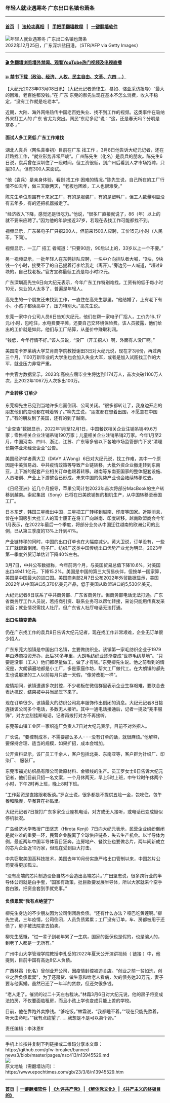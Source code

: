 ### 年轻人就业遇寒冬 广东出口名镇也萧条
------------------------

#### [首页](https://github.com/gfw-breaker/banned-news3/blob/master/README.md) &nbsp;&nbsp;|&nbsp;&nbsp; [法轮功真相](https://github.com/begood0513/basic/blob/master/README.md)  &nbsp;&nbsp;|&nbsp;&nbsp; [手把手翻墙教程](https://github.com/gfw-breaker/guides/wiki)  &nbsp;&nbsp;|&nbsp;&nbsp; [一键翻墙软件](https://github.com/gfw-breaker/nogfw/blob/master/README.md)  



<div><img alt="年轻人就业遇寒冬 广东出口名镇也萧条" class="attachment-djy_600_400 size-djy_600_400 wp-post-image" src="https://i.epochtimes.com/assets/uploads/2023/03/id13945599-GettyImages-1245833337-600x400.jpg"/>
<div class="caption">
 2022年12月25日，广东深圳盐田港。（STR/AFP via Getty Images）
</div></div><hr/>

#### [ 🎬  免翻墙浏览墙外禁闻、观看YouTube热门视频及电视直播](https://github.com/gfw-breaker/HelloWorld)

#### [ 💥  禁书下载（政治、经济、人权、民主自由、文革、六四 ...）](https://github.com/gfw-breaker/books/blob/master/README.md)

<div><p>
 【大纪元2023年03月08日讯】（大纪元记者萧律生、易如、骆亚采访报导）“最大的困难，老百姓都没钱。”在
 <ok href="https://www.epochtimes.com/gb/tag/%E5%B9%BF%E4%B8%9C.html">
  广东
 </ok>
 东莞的郝先生现在基本不怎么消费，收入不稳定，“没有工作就是吃老本”。
</p>
<p>
 近期，大陆、海外网络热传中国老百姓失业、找不到工作的视频。这类事件在吸纳外来打工人的
 <ok href="https://www.epochtimes.com/gb/tag/%E5%B9%BF%E4%B8%9C.html">
  广东
 </ok>
 省尤为突出。网民“东尼多尼”说：“这，还是春天吗？分明是
 <ok href="https://www.epochtimes.com/gb/tag/%E5%AF%92%E5%86%AC.html">
  寒冬
 </ok>
 。”
</p>
<h4>
 面试人多工资低 广东工作难找
</h4>
<p>
 湖北人袁兵（网名袁奉初）目前在广东
 <ok href="https://www.epochtimes.com/gb/tag/%E6%89%BE%E5%B7%A5%E4%BD%9C.html">
  找工作
 </ok>
 。3月8日他告诉大纪元记者，还在赶路找工作，“就业形势非常严峻”。广州陈先生（化名）是袁兵的朋友。陈先生6日说，袁兵曾在深圳住了一段时间，但工资很低，到广州后看到人才市场招聘，只招30人，但有300人来面试。
</p>
<p>
 “他（袁兵）是亲身体验，看到
 <ok href="https://www.epochtimes.com/gb/tag/%E6%89%BE%E5%B7%A5%E4%BD%9C.html">
  找工作
 </ok>
 困难的情况。”陈先生说，自己所在的工厂行情不如去年，做三天歇两天，“老板也困难，工人也很难受。”
</p>
<p>
 陈先生单位周围有十来家工厂，有的是服装厂，有的是塑料厂，但工人数量明显没有去年多，有的还把机器搬走了。
</p>
<p>
 “经济收入下降，感觉还是很吃力。”他说，“很多厂直接就说了，86（年）以上的就不要来应聘了。”因为他的年龄接近37岁，若现在去找工作可能都找不到。
</p>
<p>
 视频显示，广东某电子厂只招200人，但前来1500人应聘，工价15元/小时（人民币，下同）。
</p>
<p style="text-align: center;">
</p>
<p>
 视频显示，一工厂
 <ok href="https://www.epochtimes.com/gb/tag/%E6%8B%9B%E5%B7%A5.html">
  招工
 </ok>
 者喊道：“只要90后，90后以上的，33岁以上一个不要。”
</p>
<p style="text-align: center;">
</p>
<p>
 另一视频显示，一批年轻人在东莞排队应聘，一名中介向排队者大喊，“9块，9块钱一个小时，接受不了的自己提着行李给我走（离开）。”旁边另一人喊道，“超过9块的，自己找老板。”官方宣称最低工资是每小时22元。
</p>
<p style="text-align: center;">
</p>
<p>
 广东深圳高先生6日向大纪元表示，今年广东工作特别难找，工资有的低于每小时10元，失业的人太多了，普遍是年轻人。
</p>
<p>
 高先生的一个朋友还未找到工作，一直住在高先生那里。“他结婚了，上有老下有小，小孩子都读高中了，压力特别大。”高先生说。
</p>
<p>
 东莞一家中介公司人员6日告知大纪元，他们在帮一家电子厂招人，工价为16､17元/小时，包吃住，水电费要平摊，还要自己交环境保险费。该人员披露，他们给出的工价就是如此，他们与工厂结算，从差价中赚取利润。
</p>
<p>
 “钱低，今年行情不好。”该人员说，“没厂（开工招人）啊，外面有人没厂啊。”
</p>
<p>
 美国南卡罗莱纳大学艾肯商学院教授谢田3日对大纪元说，现在才3月份，再过两三个月，1100万新毕业的大学生也会加入失业大军，或者是加入试图找工作的大军，就业压力非常严重。
</p>
<p>
 中共官方数据显示，2023年高校应届毕业生将达到1174万人，首次突破1100万人次，比2022年1067万人次多出100万。
</p>
<p style="text-align: center;">
</p>
<h4>
 <ok href="https://www.epochtimes.com/gb/tag/%E4%BA%A7%E4%B8%9A%E8%BD%AC%E7%A7%BB.html">
  产业转移
 </ok>
 订单少
</h4>
<p>
 东莞柳先生已见到当地许多店面倒闭、公司关闭。“很多都转让了，我身边开店的朋友他们的店也都在喊着转了。”柳先生说，“朋友都在想着出国，不愿意在中国了。”有的朋友到了美国，还有的到了越南。
</p>
<p>
 “企查查”数据显示，2022年1月至12月1日，中国餐饮相关企业注销吊销49.6万家；零售相关企业注销吊销190万家；儿童相关企业注销吊销2万家。今年1月至2月，中国河南、四川、浙江、江苏、广东等多省以下各地市场监管部门下发“清理长期停业未经营企业”公告。
</p>
<p>
 美国经济学者黄大卫（DAVY J.Wong）6日对大纪元说，找工作难，其中一个原因是中美贸易战、中共疫情政策等导致产业链转移，大批外资企业撤走转到东南亚，上下游的配套产业相关订单也跟着转移。越南等东南亚国家的整体配套设施、人员培训、产业上下游整合已形成，未来中国的优势产业也会陆续转移过去。
</p>
<p>
 《日经亚洲》近几个月报导，苹果公司计划2023年首次将部分MacBook的生产转移到越南。索尼集团（Sony）已将在日美欧销售的相机生产，从中国转移至泰国工厂。
</p>
<p>
 日本东芝，韩国三星撤出中国，三星把工厂转移到越南、印度等国家。近期消息，曾在中国吸引大批工人的富士康正在将工厂向越南、印度转移。越南欧盟商会今年1月表示，在2022年最后一个季度，将部分业务从中国迁往越南的欧洲公司的比例，已从第三季度的13%上升到41%。
</p>
<p style="text-align: center;">
</p>
<p>
 产业链转移的同时，中国的出口订单也在大幅度减少。黄大卫说，订单没有，一些工厂就跟着倒闭。电子厂、纺织厂这类中国传统出口优势产业尤为明显。2023年第一季度外贸订单估计下降40%左右。
</p>
<p>
 3月7日，中共公布数据称，今年前两个月，与美国贸易总值下降10.6%，对美国出口4941.1亿元，下降15.2%。美国是中国的第三大贸易伙伴，但按单一国家算，美国是中国最大的进口国。美国商务部2月7日公布2022年外贸数据显示，美国2022年从中国进口5,370亿美元产品，低于美国从欧盟进口的5,530亿美元。
</p>
<p>
 大纪元记者8日联系了中共商务部、广东省商务厅。但商务部电话无法打通。广东省商务厅工作人员说，若招商引资、联系业务可以帮忙转接，采访只能用传真发采访函；就业情况需找人社厅。但广东省人社厅电话无法打通。
</p>
<h4>
 出口名镇变萧条
</h4>
<p>
 仍在广东找工作的袁兵8日告诉大纪元记者，现在找工作非常艰难，企业无订单很少招人。
</p>
<p>
 广东东莞大朗镇是中国出口名镇，主要做纺织业。该镇第一家毛纺织企业于1979年由港商投资开办，此后30多年里，大朗毛纺织业逐渐变成“世界毛纺基地”。“只要是没事（工人）他们都尽量做工，做了才有钱。”东莞柳先生说。他之前看到的情况是，大朗镇遍地都是小工厂，多是家庭作坊，帮大工厂做代工。在大朗镇的郝先生也说那里的工人以前每月只放一天假，“像劳改犯一样”。
</p>
<p>
 疫情期间，该镇遭遇多次封控，不少老板在微信群里表示企业生存艰难，要联合去表达抗议，结果被中共当局压下来了。
</p>
<p>
 现在订单很少。该镇最大的纺织公司兆丰服饰传出倒闭的消息。大纪元记者8日接连拨该公司多个电话，多数无人接听。其中一通电话接通后，记者一提及“兆丰服饰”，对方立刻挂断电话，记者再拨打对方不再接听。
</p>
<p>
 东莞茶山镇工业区一家织造厂负责人7日对大纪元表示，目前不对外招人。
</p>
<p>
 厂长说，“要控制成本，不需要那么多人⋯⋯没有订单的话，就很麻烦。”他解释，要保持合理、适当的规模，如果扩招，成本会增加。
</p>
<p>
 公开资料显示，该厂员工千余人，客户包括北美、东南亚等，客户群为针织厂、印染厂、 服装厂。
</p>
<p>
 东莞市福光纺织品有限公司做原材料、金银线的生产。员工罗女士8日告诉大纪元记者，他们目前只招一名文案，一个月休两天，早上5时上班，中午12时午休两个小时，下午2时再上班，晚上8时下班。
</p>
<p>
 “工作薪资是直接跟老板谈。”罗女士说，很多都是不提供五险一金，包吃住，包午餐和晚餐，早餐算在补贴里。
</p>
<p>
 大纪元记者7日拨打广东多家企业座机电话，对方或无人接听，或电话已变成疑似停机状况。
</p>
<p>
 广岛经济大学教授广田坚志（Hirota Kenji）7日向大纪元表示，民营企业纷纷倒闭是就业难的重要一环，民营企业脱离了全球供应链条，失去生产机会。以半导体为例，最近两年中国半导体盲目狂奔，连房地产、餐饮业也要做芯片，两年间新成立的芯片企业近10万家，但现在受到巨大打击。
</p>
<p>
 中共窃取美国高科技技术，美国去年10月份实施严格出口管制以来，中国芯片公司变得更加孤立。
</p>
<p>
 “没有高端的芯片制造设备自然不会造出高端芯片。”广田坚志说，很多跨行业的半导体公司就是白手套，“国家有政策，批巨款要发展半导体，所以大家就来个空手套白狼，把资金套到手就完事。”
</p>
<h4>
 负债累累“我有点绝望了”
</h4>
<p>
 柳先生身边的不少朋友因为公司倒闭后负债。“还有什么办法？哑巴吃黄莲啊。”柳先生说，三年疫情，公司倒闭，人员负债累累；工厂没有订单，车、房都被用于还债了，房子被法院拿去拍卖。
</p>
<p>
 柳先生感慨，“过一辈子到老年累了一生病，国家的医保也是假的，也是骗人的，到老了人都是一无所有。”
</p>
<p>
 广州中山大学管理学院教授李孔岳的2022年夏天公开演讲视频（
 <ok href="https://twitter.com/wuwenhang/status/1542427455230820352?ref_src=twsrc%5Etfw%7Ctwcamp%5Etweetembed%7Ctwterm%5E1542427455230820352%7Ctwgr%5E4939f12ff5617614217c8dfcf47bc4bb5831854d%7Ctwcon%5Es1_&amp;ref_url=https%3A%2F%2Fwww.epochtimes.com%2Fb5%2F22%2F7%2F1%2Fn13771649.htm">
  链接
 </ok>
 ）中，他提到，目前中国有高达8亿人负债。
</p>
<p>
 广西林霜（化名）曾创业开公司，因疫情封控被迫关店。“创业之前一贫如洗，创业之后负债累累”，为了还房贷、做生意和给老人看病，欠的债务达30万元，妻子要与他离婚。虽然已还了一年半的贷款，但还欠很多钱。
</p>
<p>
 “老人走了。催贷的过二十天左右裁决。”林霜3月6日对大纪元说，他的房子将变成法拍房，不仅要面临租房，而且小孩上学也变成只能上差的学校。
</p>
<p>
 目前，他在靠跑外卖挣钱。“够吃饭。”林霜说，“我都睡不着。”“现在只能先熬着，听天由命吧。”“我有点绝望了……我想是不是可以卖个肾。”
</p>
<p style="text-align: center;">
</p>
<p>
 责任编辑：李沐恩#
</p>
</div>
<hr/>
手机上长按并复制下列链接或二维码分享本文章：<br/>
https://github.com/gfw-breaker/banned-news3/blob/master/pages/nsc413/n13945529.md <br/>
<a href='https://github.com/gfw-breaker/banned-news3/blob/master/pages/nsc413/n13945529.md'><img src='https://github.com/gfw-breaker/banned-news3/blob/master/pages/nsc413/n13945529.md.png'/></a> <br/>
原文地址（需翻墙访问）：https://www.epochtimes.com/gb/23/3/8/n13945529.htm


------------------------
#### [首页](https://github.com/gfw-breaker/banned-news3/blob/master/README.md) &nbsp;|&nbsp; [一键翻墙软件](https://github.com/gfw-breaker/nogfw/blob/master/README.md) &nbsp;| [《九评共产党》](https://github.com/gfw-breaker/9ping.md/blob/master/README.md#九评之一评共产党是什么) | [《解体党文化》](https://github.com/gfw-breaker/jtdwh.md/blob/master/README.md) | [《共产主义的终极目的》](https://github.com/gfw-breaker/gczydzjmd.md/blob/master/README.md)


<img src='http://gfw-breaker.win/banned-news3/pages/nsc413/n13945529.md' width='0px' height='0px'/>